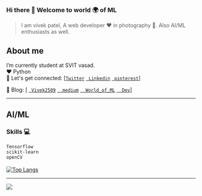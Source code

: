 ### Hi there 👋 Welcome to world 🌍 of ML 
  > I am vivek patel, A web developer ♥ in photography 📸. Also AI/ML enthusiasts as well.

## About me
I’m currently student at SVIT vasad.<br>
:hearts: Python<br>
🤝 Let's get connected: 
      [[`Twitter`](https://www.twitter.com/Vivek2509_)
      [` Linkedin`](https://www.linkedin.com/in/vivek2509/)
      [` pinterest`](https://in.pinterest.com/Vivek2509_/)]
      
📖 Blog:
  [
  [` Vivek2509`](https://vivek2509.blogspot.com/)
  [`  medium`](https://vivek2509.medium.com/)
  [`  World_of_ML`](https://vivek2509.github.io/World_of_ML/)
  [`  Dev`](https://dev.to/vivek2509)]

---

## AI/ML <br>
### Skills :computer:
`Tensorflow`<br>
`scikit-learn`<br>
`openCV`<br>
    <br>
  [![Top Langs](https://github-readme-stats.vercel.app/api/top-langs/?username=Vivek2509&hide=javascript,html,css,php)](https://github.com/Vivek2509/)<br>
  
  <!--[![ReadMe Card](https://github-readme-stats.vercel.app/api/pin/?username=Vivek2509&repo=face-recognition)](https://github.com/Vivek2509/face-recognition)
      [![ReadMe Card](https://github-readme-stats.vercel.app/api/pin/?username=Vivek2509&repo=Email_spam_detection)](https://github.com/Vivek2509/Email_spam_detection)-->

---

![](https://komarev.com/ghpvc/?username=Vivek2509&color=green)
